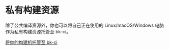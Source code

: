 # 私有构建资源

除了公共编译资源外，你也可以将自己正在使用的 Linux/macOS/Windows 电脑作为私有构建资源托管至 bk-ci。

[将你的构建机托管至 bk-ci](../Services/Resource/bkci-hosted.md)

